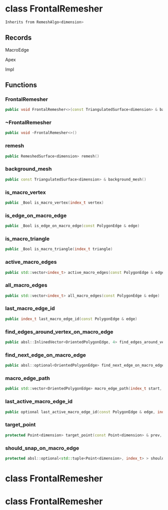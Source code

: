 # class FrontalRemesher


```cpp
Inherits from RemeshAlgo<dimension>
```



## Records

MacroEdge

Apex

Impl



## Functions

### FrontalRemesher

```cpp
public void FrontalRemesher<>(const TriangulatedSurface<dimension> & background_mesh, TriangulatedSurfaceBuilder<dimension> & background_builder, TriangulatedSurfaceEpsilonModifier<dimension> & background_modifier, const Metric<dimension> & metric, absl::Span<const index_t> lock_vertices)
```


### ~FrontalRemesher

```cpp
public void ~FrontalRemesher<>()
```


### remesh

```cpp
public RemeshedSurface<dimension> remesh()
```


### background_mesh

```cpp
public const TriangulatedSurface<dimension> & background_mesh()
```


### is_macro_vertex

```cpp
public _Bool is_macro_vertex(index_t vertex)
```


### is_edge_on_macro_edge

```cpp
public _Bool is_edge_on_macro_edge(const PolygonEdge & edge)
```


### is_macro_triangle

```cpp
public _Bool is_macro_triangle(index_t triangle)
```


### active_macro_edges

```cpp
public std::vector<index_t> active_macro_edges(const PolygonEdge & edge)
```


### all_macro_edges

```cpp
public std::vector<index_t> all_macro_edges(const PolygonEdge & edge)
```


### last_macro_edge_id

```cpp
public index_t last_macro_edge_id(const PolygonEdge & edge)
```


### find_edges_around_vertex_on_macro_edge

```cpp
public absl::InlinedVector<OrientedPolygonEdge, 4> find_edges_around_vertex_on_macro_edge(index_t macro_edge_id, index_t vertex)
```


### find_next_edge_on_macro_edge

```cpp
public absl::optional<OrientedPolygonEdge> find_next_edge_on_macro_edge(const OrientedPolygonEdge & edge, index_t macro_edge_id)
```


### macro_edge_path

```cpp
public std::vector<OrientedPolygonEdge> macro_edge_path(index_t start, index_t end, index_t macro_edge_id)
```


### last_active_macro_edge_id

```cpp
public optional last_active_macro_edge_id(const PolygonEdge & edge, index_t me)
```


### target_point

```cpp
protected Point<dimension> target_point(const Point<dimension> & prev, const Point<dimension> & last, const Point<dimension> & origin, double target)
```


### should_snap_on_macro_edge

```cpp
protected absl::optional<std::tuple<Point<dimension>, index_t> > should_snap_on_macro_edge(index_t triangle_id, const Point<dimension> & point)
```




# class FrontalRemesher

# class FrontalRemesher

